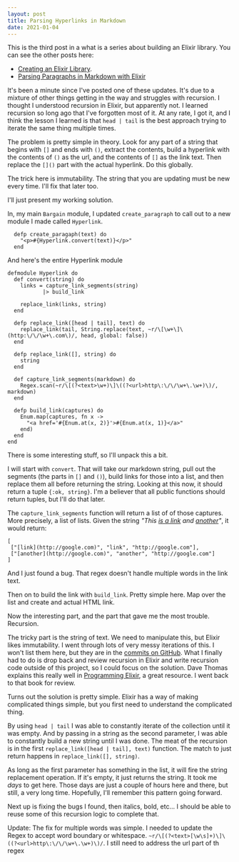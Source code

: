 ```yaml
---
layout: post
title: Parsing Hyperlinks in Markdown
date: 2021-01-04
---
```


This is the third post in a what is a series about building an Elixir library. You can see the other posts here:

* [Creating an Elixir Library](http://scottradcliff.com/creating-an-elixir-library.html).
* [Parsing Paragraphs in Markdown with Elixir](http://scottradcliff.com/parsing-paragraphs-in-markdown.html)

It's been a minute since I've posted one of these updates. It's due to a  mixture of other things getting in the way and struggles with recursion. I thought I understood recursion in Elixir, but apparently not. I learned recursion so long ago that I've forgotten most of it. At any rate, I got it, and I think the lesson I learned is that `head | tail` is the best approach trying to iterate the same thing multiple times.

The problem is pretty simple in theory. Look for any part of a string that begins with `[]` and ends with `()`, extract the contents, build a hyperlink with the contents of `()` as the url, and the contents of `[]` as the link text. Then replace the `[]()` part with the actual hyperlink. Do this globally.

The trick here is immutability. The string that you are updating must be new every time. I'll fix that later too.

I'll just present my working solution.

In, my main `Bargain` module, I updated `create_paragraph` to call out to a new module I made called `Hyperlink`.

```
  defp create_paragaph(text) do
    "<p>#{Hyperlink.convert(text)}</p>"
  end
```

And here's the entire Hyperlink module

```
defmodule Hyperlink do
  def convert(string) do
    links = capture_link_segments(string)
           |> build_link

    replace_link(links, string)
  end

  defp replace_link([head | tail], text) do
    replace_link(tail, String.replace(text, ~r/\[\w+\]\(http:\/\/\w+\.com\)/, head, global: false))
  end

  defp replace_link([], string) do
    string
  end

  def capture_link_segments(markdown) do
    Regex.scan(~r/\[(?<text>\w+)\]\((?<url>http\:\/\/\w+\.\w+)\)/, markdown)
  end

  defp build_link(captures) do
    Enum.map(captures, fn x -> 
      "<a href='#{Enum.at(x, 2)}'>#{Enum.at(x, 1)}</a>"
    end)
  end 
end
```

There is some interesting stuff, so I'll unpack this a bit.

I will start with `convert`. That will take our markdown string, pull out the segments (the parts in `[]` and `()`), build links for those into a list, and then replace them all before returning the string. Looking at this now, it should return a tuple `{:ok, string}`. I'm a believer that all public functions should return tuples, but I'll do that later.

 The `capture_link_segments` function will return a list of of those captures. More precisely, a list of lists. Given the string _"This [is a link](http://google.com) and [another](http://google.com)"_, it would return:

 ```
[
  ["[link](http://google.com)", "link", "http://google.com"],
  ["[another](http://google.com)", "another", "http://google.com"]
]
 ```

And I just found a bug. That regex doesn't handle multiple words in the link text.

Then on to build the link with `build_link`. Pretty simple here. Map over the list and create and actual HTML link.

Now the interesting part, and the part that gave me the most trouble. Recursion.

The tricky part is the string of text. We need to manipulate this, but Elixir likes immutability. I went through lots of very messy iterations of this. I won't list them here, but they are in the [commits on GitHub](https://github.com/ScottRadcliff/bargain/commits/master). What I finally had to do is drop back and review recursion in Elixir and write recursion code outside of this project, so I could focus on the solution. Dave Thomas explains this really well in [Programming Elixir](https://pragprog.com/titles/elixir16/programming-elixir-1-6/), a great resource. I went back to that book for review.

Turns out the solution is pretty simple. Elixir has a way of making complicated things simple, but you first need to understand the complicated thing.

By using `head | tail` I was able to constantly iterate of the collection until it was empty. And by passing in a string as the second parameter, I was able to constantly build a new string until I was done. The meat of the recursion is in the first `replace_link([head | tail], text)` function. The match to just return happens in `replace_link([], string)`.

As long as the first parameter has something in the list, it will fire the string replacement operation. If it's empty, it just returns the string. It took me *days* to get here. Those days are just a couple of hours here and there, but still, a very long time. Hopefully, I'll remember this pattern going forward.

Next up is fixing the bugs I found, then italics, bold, etc... I should be able to reuse some of this recursion logic to complete that.

Update: The fix for multiple words was simple. I needed to update the Regex to accept word boundary or whitespace. `~r/\[(?<text>[\w\s]+)\]\((?<url>http\:\/\/\w+\.\w+)\)/`. I still need to address the url part of th regex





